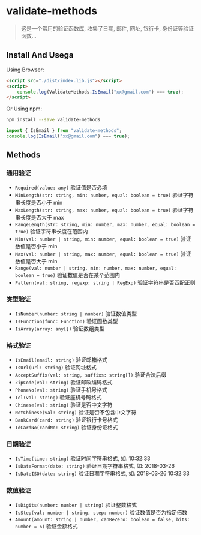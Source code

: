 # validate-methods

> 这是一个常用的验证函数库, 收集了日期, 邮件, 网址, 银行卡, 身份证等验证函数...

## Install And Usega

Using Browser:

```html
<script src="./dist/index.lib.js"></script>
<script>
    console.log(ValidateMethods.IsEmail("xx@gmail.com") === true);
</script>
```

Or Using npm:

```sh
npm install --save validate-methods
```

```js
import { IsEmail } from "validate-methods";
console.log(IsEmail("xx@gmail.com") === true);
```

## Methods

### 通用验证

-   `Required(value: any)` 验证值是否必填
-   `MinLength(str: string, min: number, equal: boolean = true)` 验证字符串长度是否小于 min
-   `MaxLength(str: string, max: number, equal: boolean = true)` 验证字符串长度是否大于 max
-   `RangeLength(str: string, min: number, max: number, equal: boolean = true)` 验证字符串长度在范围内
-   `Min(val: number | string, min: number, equal: boolean = true)` 验证数值是否小于 min
-   `Max(val: number | string, max: number, equal: boolean = true)` 验证数值是否大于 min
-   `Range(val: number | string, min: number, max: number, equal: boolean = true)` 验证数值是否在某个范围内
-   `Pattern(val: string, regexp: string | RegExp)` 验证字符串是否匹配正则

### 类型验证

-   `IsNumber(number: string | number)` 验证数值类型
-   `IsFunction(func: Function)` 验证函数类型
-   `IsArray(array: any[])` 验证数组类型

### 格式验证

-   `IsEmail(email: string)` 验证邮箱格式
-   `IsUrl(url: string)` 验证网址格式
-   `AcceptSuffix(val: string, suffixs: string[])` 验证合法后缀
-   `ZipCode(val: string)` 验证邮政编码格式
-   `PhoneNo(val: string)` 验证手机号格式
-   `Tel(val: string)` 验证座机号码格式
-   `Chinese(val: string)` 验证是否中文字符
-   `NotChinese(val: string)` 验证是否不包含中文字符
-   `BankCard(card: string)` 验证银行卡号格式
-   `IdCardNo(cardNo: string)` 验证身份证格式

### 日期验证

-   `IsTime(time: string)` 验证时间字符串格式, 如: 10:32:33
-   `IsDateFormat(date: string)` 验证日期字符串格式, 如: 2018-03-26
-   `IsDateISO(date: string)` 验证日期字符串格式, 如: 2018-03-26 10:32:33

### 数值验证

-   `IsDigits(number: number | string)` 验证整数格式
-   `IsStep(val: number | string, step: number)` 验证数值是否为指定倍数
-   `Amount(amount: string | number, canBeZero: boolean = false, bits: number = 6)` 验证金额格式
